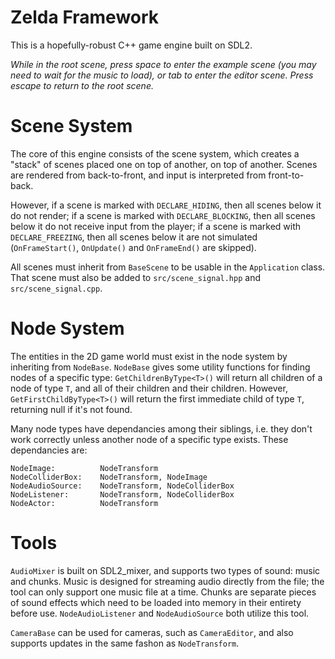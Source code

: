 # Zelda Framework

This is a hopefully-robust C++ game engine built on SDL2.

*While in the root scene, press space to enter the example scene (you may need to wait for the music to load), or tab to enter the editor scene. Press escape to return to the root scene.*

# Scene System

The core of this engine consists of the scene system, which creates a "stack" of scenes placed one on top of another, on top of another. Scenes are rendered from back-to-front, and input is interpreted from front-to-back.

However, if a scene is marked with `DECLARE_HIDING`, then all scenes below it do not render; if a scene is marked with `DECLARE_BLOCKING`, then all scenes below it do not receive input from the player; if a scene is marked with `DECLARE_FREEZING`, then all scenes below it are not simulated (`OnFrameStart()`, `OnUpdate()` and `OnFrameEnd()` are skipped).

All scenes must inherit from `BaseScene` to be usable in the `Application` class. That scene must also be added to `src/scene_signal.hpp` and `src/scene_signal.cpp`.

# Node System

The entities in the 2D game world must exist in the node system by inheriting from `NodeBase`. `NodeBase` gives some utility functions for finding nodes of a specific type: `GetChildrenByType<T>()` will return all children of a node of type `T`, and all of their children and their children. However, `GetFirstChildByType<T>()` will return the first immediate child of type `T`, returning null if it's not found.

Many node types have dependancies among their siblings, i.e. they don't work correctly unless another node of a specific type exists. These dependancies are:

```
NodeImage:			NodeTransform
NodeColliderBox:	NodeTransform, NodeImage
NodeAudioSource:	NodeTransform, NodeColliderBox
NodeListener:		NodeTransform, NodeColliderBox
NodeActor:			NodeTransform
```

# Tools

`AudioMixer` is built on SDL2_mixer, and supports two types of sound: music and chunks. Music is designed for streaming audio directly from the file; the tool can only support one music file at a time. Chunks are separate pieces of sound effects which need to be loaded into memory in their entirety before use. `NodeAudioListener` and `NodeAudioSource` both utilize this tool.

`CameraBase` can be used for cameras, such as `CameraEditor`, and also supports updates in the same fashon as `NodeTransform`.

